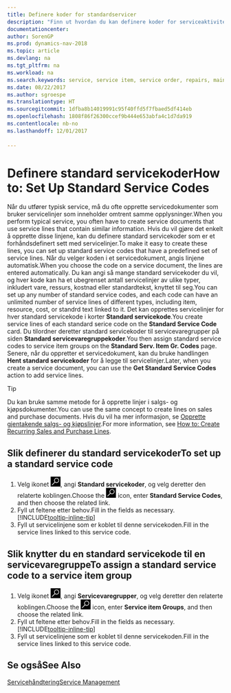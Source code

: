 ```yaml
---
title: Definere koder for standardservicer
description: "Finn ut hvordan du kan definere koder for serviceaktiviteter som utføres ofte."
documentationcenter: 
author: SorenGP
ms.prod: dynamics-nav-2018
ms.topic: article
ms.devlang: na
ms.tgt_pltfrm: na
ms.workload: na
ms.search.keywords: service, service item, service order, repairs, maintenance
ms.date: 08/22/2017
ms.author: sgroespe
ms.translationtype: HT
ms.sourcegitcommit: 1dfba8b14019991c95f40ffd5f7fbaed5df414eb
ms.openlocfilehash: 1808f86f26300ccef9b444e653abfa4c1d7da919
ms.contentlocale: nb-no
ms.lasthandoff: 12/01/2017

---
```


# <a name="how-to-set-up-standard-service-codes"></a><span data-ttu-id="75d43-103">Definere standard servicekoder</span><span class="sxs-lookup"><span data-stu-id="75d43-103">How to: Set Up Standard Service Codes</span></span>
<span data-ttu-id="75d43-104">Når du utfører typisk service, må du ofte opprette servicedokumenter som bruker servicelinjer som inneholder omtrent samme opplysninger.</span><span class="sxs-lookup"><span data-stu-id="75d43-104">When you perform typical service, you often have to create service documents that use service lines that contain similar information.</span></span> <span data-ttu-id="75d43-105">Hvis du vil gjøre det enkelt å opprette disse linjene, kan du definere standard servicekoder som er et forhåndsdefinert sett med servicelinjer.</span><span class="sxs-lookup"><span data-stu-id="75d43-105">To make it easy to create these lines, you can set up standard service codes that have a predefined set of service lines.</span></span> <span data-ttu-id="75d43-106">Når du velger koden i et servicedokument, angis linjene automatisk.</span><span class="sxs-lookup"><span data-stu-id="75d43-106">When you choose the code on a service document, the lines are entered automatically.</span></span> <span data-ttu-id="75d43-107">Du kan angi så mange standard servicekoder du vil, og hver kode kan ha et ubegrenset antall servicelinjer av ulike typer, inkludert vare, ressurs, kostnad eller standardtekst, knyttet til seg.</span><span class="sxs-lookup"><span data-stu-id="75d43-107">You can set up any number of standard service codes, and each code can have an unlimited number of service lines of different types, including item, resource, cost, or standrd text linked to it.</span></span> <span data-ttu-id="75d43-108">Det kan opprettes servicelinjer for hver standard servicekode i korter **Standard servicekode**.</span><span class="sxs-lookup"><span data-stu-id="75d43-108">You create service lines of each standard serice code on the **Standard Service Code** card.</span></span> <span data-ttu-id="75d43-109">Du tilordner deretter standard servicekoder til servicevaregrupper på siden **Standard servicevaregruppekoder**.</span><span class="sxs-lookup"><span data-stu-id="75d43-109">You then assign standard service codes to service item groups on the **Standard Serv. Item Gr. Codes** page.</span></span> <span data-ttu-id="75d43-110">Senere, når du oppretter et servicedokument, kan du bruke handlingen **Hent standard servicekoder** for å legge til servicelinjer.</span><span class="sxs-lookup"><span data-stu-id="75d43-110">Later, when you create a service document, you can use the **Get Standard Service Codes** action to add service lines.</span></span>  
  
> [!Tip]
>  <span data-ttu-id="75d43-111">Du kan bruke samme metode for å opprette linjer i salgs- og kjøpsdokumenter.</span><span class="sxs-lookup"><span data-stu-id="75d43-111">You can use the same concept to create lines on sales and purchase documents.</span></span> <span data-ttu-id="75d43-112">Hvis du vil ha mer informasjon, se [Opprette gjentakende salgs- og kjøpslinjer](sales-how-work-standard-lines.md).</span><span class="sxs-lookup"><span data-stu-id="75d43-112">For more information, see [How to: Create Recurring Sales and Purchase Lines](sales-how-work-standard-lines.md).</span></span>    
  
## <a name="to-set-up-a-standard-service-code"></a><span data-ttu-id="75d43-113">Slik definerer du standard servicekoder</span><span class="sxs-lookup"><span data-stu-id="75d43-113">To set up a standard service code</span></span>    
1. <span data-ttu-id="75d43-114">Velg ikonet ![Søk etter side eller rapport](media/ui-search/search_small.png "Søk etter side eller rapport"), angi **Standard servicekoder**, og velg deretter den relaterte koblingen.</span><span class="sxs-lookup"><span data-stu-id="75d43-114">Choose the ![Search for Page or Report](media/ui-search/search_small.png "Search for Page or Report icon") icon, enter **Standard Service Codes**, and then choose the related link.</span></span>  
2. <span data-ttu-id="75d43-115">Fyll ut feltene etter behov.</span><span class="sxs-lookup"><span data-stu-id="75d43-115">Fill in the fields as necessary.</span></span> [!INCLUDE[tooltip-inline-tip](includes/tooltip-inline-tip_md.md)]  
4. <span data-ttu-id="75d43-116">Fyll ut servicelinjene som er koblet til denne servicekoden.</span><span class="sxs-lookup"><span data-stu-id="75d43-116">Fill in the service lines linked to this service code.</span></span>  

## <a name="to-assign-a-standard-service-code-to-a-service-item-group"></a><span data-ttu-id="75d43-117">Slik knytter du en standard servicekode til en servicevaregruppe</span><span class="sxs-lookup"><span data-stu-id="75d43-117">To assign a standard service code to a service item group</span></span>
1. <span data-ttu-id="75d43-118">Velg ikonet ![Søk etter side eller rapport](media/ui-search/search_small.png "Søk etter side eller rapport"), angi **Servicevaregrupper**, og velg deretter den relaterte koblingen.</span><span class="sxs-lookup"><span data-stu-id="75d43-118">Choose the ![Search for Page or Report](media/ui-search/search_small.png "Search for Page or Report icon") icon, enter **Service item Groups**, and then choose the related link.</span></span>  
2. <span data-ttu-id="75d43-119">Fyll ut feltene etter behov.</span><span class="sxs-lookup"><span data-stu-id="75d43-119">Fill in the fields as necessary.</span></span> [!INCLUDE[tooltip-inline-tip](includes/tooltip-inline-tip_md.md)]
3. <span data-ttu-id="75d43-120">Fyll ut servicelinjene som er koblet til denne servicekoden.</span><span class="sxs-lookup"><span data-stu-id="75d43-120">Fill in the service lines linked to this service code.</span></span>  

## <a name="see-also"></a><span data-ttu-id="75d43-121">Se også</span><span class="sxs-lookup"><span data-stu-id="75d43-121">See Also</span></span>
[<span data-ttu-id="75d43-122">Servicehåndtering</span><span class="sxs-lookup"><span data-stu-id="75d43-122">Service Management</span></span>](service-service.md)
